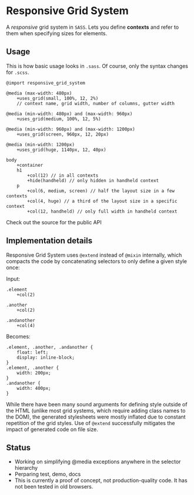 # Responsive Grid System

A *responsive* grid system in `SASS`. Lets you define **contexts** and refer to them when specifying sizes for elements.

## Usage

This is how basic usage looks in `.sass`. Of course, only the syntax changes for `.scss`.

	@import responsive_grid_system

	@media (max-width: 480px)
		+uses_grid(small, 100%, 12, 2%)
		// context name, grid width, number of columns, gutter width

	@media (min-width: 480px) and (max-width: 960px)
		+uses_grid(medium, 100%, 12, 5%)

	@media (min-width: 960px) and (max-width: 1200px)
		+uses_grid(screen, 960px, 12, 20px)

	@media (min-width: 1200px)
		+uses_grid(huge, 1140px, 12, 40px)

	body
		+container
		h1
			+col(12) // in all contexts
			+hide(handheld) // only hidden in handheld context
		p
			+col(6, medium, screen) // half the layout size in a few contexts
			+col(4, huge) // a third of the layout size in a specific context
			+col(12, handheld) // only full width in handheld context

Check out the source for the public API

## Implementation details

Responsive Grid System uses `@extend` instead of `@mixin` internally, which compacts the code by concatenating selectors to only define a given style once:

Input:

	.element
		+col(2)

	.another
		+col(2)

	.andanother
		+col(4)

Becomes:

	.element, .another, .andanother {
		float: left;
		display: inline-block;
	}
	.element, .another {
		width: 200px;
	}
	.andanother {
		width: 400px;
	} 

While there have been many sound arguments for defining style outside of the HTML (unlike most grid systems, which require adding class names to the DOM), the generated stylesheets were mostly inflated due to constant repetition of the grid styles. Use of `@extend` successfully mitigates the impact of generated code on file size.


## Status

* Working on simplifying @media exceptions anywhere in the selector hierarchy
* Perparing test, demo, docs
* This is currently a proof of concept, not production-quality code. It has not been tested in old browsers.